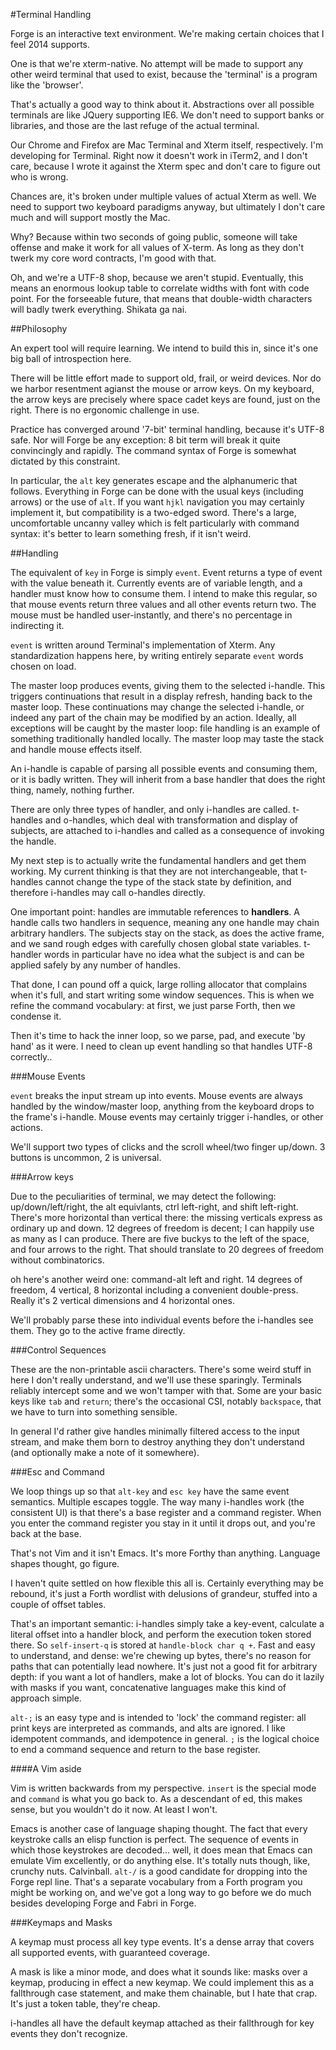 #Terminal Handling

Forge is an interactive text environment. We're making certain choices that I feel 2014 supports.

One is that we're xterm-native. No attempt will be made to support any other weird terminal that used to exist, because the 'terminal' is a program like the 'browser'.

That's actually a good way to think about it. Abstractions over all possible terminals are like JQuery supporting IE6. We don't need to support banks or libraries, and those are the last refuge of the actual terminal.

Our Chrome and Firefox are Mac Terminal and Xterm itself, respectively. I'm developing for Terminal. Right now it doesn't work in iTerm2, and I don't care, because I wrote it against the Xterm spec and don't care to figure out who is wrong. 

Chances are, it's broken under multiple values of actual Xterm as well. We need to support two keyboard paradigms anyway, but ultimately I don't care much and will support mostly the Mac.

Why? Because within two seconds of going public, someone will take offense and make it work for all values of X-term. As long as they don't twerk my core word contracts, I'm good with that. 

Oh, and we're a UTF-8 shop, because we aren't stupid. Eventually, this means an enormous lookup table to correlate widths with font with code point. For the forseeable future, that means that double-width characters will badly twerk everything. Shikata ga nai.

##Philosophy 

An expert tool will require learning. We intend to build this in, since it's one big ball of introspection here. 

There will be little effort made to support old, frail, or weird devices. Nor do we harbor resentment agianst the mouse or arrow keys. On my keyboard, the arrow keys are precisely where space cadet keys are found, just on the right. There is no ergonomic challenge in use. 

Practice has converged around '7-bit' terminal handling, because it's UTF-8 safe. Nor will Forge be any exception: 8 bit term will break it quite convincingly and rapidly. The command syntax of Forge is somewhat dictated by this constraint.

In particular, the `alt` key generates escape and the alphanumeric that follows. Everything in Forge can be done with the usual keys (including arrows) or the use of `alt`. If you want `hjkl` navigation you may certainly implement it, but compatibility is a two-edged sword. There's a large, uncomfortable uncanny valley which is felt particularly with command syntax: it's better to learn something fresh, if it isn't weird.

##Handling

The equivalent of `key` in Forge is simply `event`. Event returns a type of event with the value beneath it. Currently events are of variable length, and a handler must know how to consume them. I intend to make this regular, so that mouse
events return three values and all other events return two. The mouse must be handled user-instantly, and there's no percentage in indirecting it. 

`event` is written around Terminal's implementation of Xterm. Any standardization happens here, by writing entirely separate `event` words chosen on load. 

The master loop produces events, giving them to the selected i-handle. This triggers continuations that result in a display refresh, handing back to the master loop. These continuations may change the selected i-handle, or indeed any part of the chain may be modified by an action. Ideally, all exceptions will be caught by the master loop: file handling is an example of something traditionally handled locally. The master loop may taste the stack and handle mouse effects itself.

An i-handle is capable of parsing all possible events and consuming them, or it is badly written. They will inherit from a base handler that does the right thing, namely, nothing further. 

There are only three types of handler, and only i-handles are called. t-handles and o-handles, which deal with transformation and display of subjects, are attached to i-handles and called as a consequence of invoking the handle. 

My next step is to actually write the fundamental handlers and get them working. My current thinking is that they are not interchangeable, that t-handles cannot change the type of the stack state by definition, and therefore i-handles may call o-handles directly. 

One important point: handles are immutable references to **handlers**. A handle calls two handlers in sequence, meaning any one handle may chain arbitrary handlers. The subjects stay on the stack, as does the active frame, and we sand rough edges with carefully chosen global state variables. t-handler words in particular have no idea what the subject is and can be applied safely by any number of handles. 

That done, I can pound off a quick, large rolling allocator that complains when it's full, and start writing some window sequences. This is when we refine the command vocabulary: at first, we just parse Forth, then we condense it. 

Then it's time to hack the inner loop, so we parse, pad, and execute 'by hand' as it were. I need to clean up event handling so that handles UTF-8 correctly..

###Mouse Events

`event` breaks the input stream up into events. Mouse events are always handled by the window/master loop, anything from the keyboard drops to the frame's i-handle. Mouse events may certainly trigger i-handles, or other actions.

We'll support two types of clicks and the scroll wheel/two finger up/down. 3 buttons is uncommon, 2 is universal.

###Arrow keys

Due to the peculiarities of terminal, we may detect the following: up/down/left/right, the alt equivlants, ctrl left-right, and shift left-right. There's more horizontal than vertical there: the missing verticals express as ordinary up and down. 12 degrees of freedom is decent; I can happily use as many as I can produce. There are five buckys to the left of the space, and four arrows to the right. That should translate to 20 degrees of freedom without combinatorics.

oh here's another weird one: command-alt left and right. 14 degrees of freedom, 4 vertical, 8 horizontal including a convenient double-press. Really it's 2 vertical dimensions and 4 horizontal ones.

We'll probably parse these into individual events before the i-handles see them. They go to the active frame directly.

###Control Sequences

These are the non-printable ascii characters. There's some weird stuff in here I don't really understand, and we'll use these sparingly. Terminals reliably intercept some and we won't tamper with that. Some are your basic keys like `tab` and `return`; there's the occasional CSI, notably `backspace`, that we have to turn into something sensible.

In general I'd rather give handles minimally filtered access to the input stream, and make them born to destroy anything they don't understand (and optionally make a note of it somewhere). 

###Esc and Command

We loop things up so that `alt-key` and `esc key` have the same event semantics. Multiple escapes toggle. The way many i-handles work (the consistent UI) is that there's a base register and a command register. When you enter the command register you stay in it until it drops out, and you're back at the base. 

That's not Vim and it isn't Emacs. It's more Forthy than anything. Language shapes thought, go figure. 

I haven't quite settled on how flexible this all is. Certainly everything may be rebound, it's just a Forth wordlist with delusions of grandeur, stuffed into a couple of offset tables.

That's an important semantic: i-handles simply take a key-event, calculate a literal offset into a handler block, and perform the execution token stored there. So `self-insert-q` is stored at `handle-block char q +`. Fast and easy to understand, and dense: we're chewing up bytes, there's no reason for paths that can potentially lead nowhere. It's just not a good fit for arbitrary depth: if you want a lot of handlers, make a lot of blocks. You can do it lazily with masks if you want, concatenative languages make this kind of approach simple. 

`alt-;` is an easy type and is intended to 'lock' the command register: all print keys are interpreted as commands, and alts are ignored. I like idempotent commands, and idempotence in general. `;` is the logical choice to end a command sequence and return to the base register. 

####A Vim aside

Vim is written backwards from my perspective. `insert` is the special mode and `command` is what you go back to. As a descendant of ed, this makes sense, but you wouldn't do it now. At least I won't. 

Emacs is another case of language shaping thought. The fact that every keystroke calls an elisp function is perfect. The sequence of events in which those keystrokes are decoded... well, it does mean that Emacs can emulate Vim excellently, or do anything else. It's totally nuts though, like, crunchy nuts. Calvinball. `alt-/` is a good candidate for dropping into the Forge repl line. That's a separate vocabulary from a Forth program you might be working on, and we've got a long way to go before we do much besides developing Forge and Fabri in Forge. 

###Keymaps and Masks

A keymap must process all key type events. It's a dense array that covers all supported events, with guaranteed coverage.

A mask is like a minor mode, and does what it sounds like: masks over a keymap, producing in effect a new keymap. We could implement this as a fallthrough case statement, and make them chainable, but I hate that crap. It's just a token table, they're cheap. 

i-handles all have the default keymap attached as their fallthrough for key events they don't recognize. 


